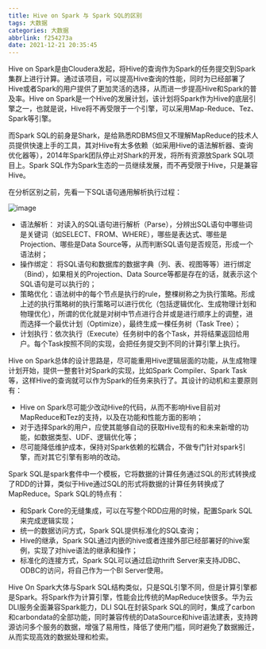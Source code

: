 ```yaml
---
title: Hive on Spark 与 Spark SQL的区别
tags: 大数据
categories: 大数据
abbrlink: f254273a
date: 2021-12-21 20:35:45
---
```


Hive on Spark是由Cloudera发起，将Hive的查询作为Spark的任务提交到Spark集群上进行计算。通过该项目，可以提高Hive查询的性能，同时为已经部署了Hive或者Spark的用户提供了更加灵活的选择，从而进一步提高Hive和Spark的普及率。Hive on Spark是一个Hive的发展计划，该计划将Spark作为Hive的底层引擎之一，也就是说，Hive将不再受限于一个引擎，可以采用Map-Reduce、Tez、Spark等引擎。

而Spark SQL的前身是Shark，是给熟悉RDBMS但又不理解MapReduce的技术人员提供快速上手的工具，其对Hive有太多依赖（如采用Hive的语法解析器、查询优化器等），2014年Spark团队停止对Shark的开发，将所有资源放Spark SQL项目上。Spark SQL作为Spark生态的一员继续发展，而不再受限于Hive，只是兼容Hive。

在分析区别之前，先看一下SQL语句通用解析执行过程：

![image](hive_001.png)

* 语法解析： 对读入的SQL语句进行解析（Parse），分辨出SQL语句中哪些词是关键词（如SELECT、FROM、WHERE），哪些是表达式、哪些是Projection、哪些是Data Source等，从而判断SQL语句是否规范，形成一个语法树； 
* 操作绑定： 将SQL语句和数据库的数据字典（列、表、视图等等）进行绑定（Bind），如果相关的Projection、Data Source等都是存在的话，就表示这个SQL语句是可以执行的；
* 策略优化：语法树中的每个节点是执行的rule，整棵树称之为执行策略。形成上述的执行策略树的执行策略可以进行优化（包括逻辑优化、生成物理计划和物理优化），所谓的优化就是对树中节点进行合并或是进行顺序上的调整，进而选择一个最优计划（Optimize），最终生成一棵任务树（Task Tree）；
* 计划执行：依次执行（Execute）任务树中的各个Task，并将结果返回给用户。每个Task按照不同的实现，会把任务提交到不同的计算引擎上执行。

Hive on Spark总体的设计思路是，尽可能重用Hive逻辑层面的功能，从生成物理计划开始，提供一整套针对Spark的实现，比如Spark Compiler、Spark Task等，这样Hive的查询就可以作为Spark的任务来执行了。其设计的动机和主要原则有：

* Hive on Spark尽可能少改动Hive的代码，从而不影响Hive目前对MapReduce和Tez的支持，以及在功能和性能方面的影响；
* 对于选择Spark的用户，应使其能够自动的获取Hive现有的和未来新增的功能，如数据类型、UDF、逻辑优化等；
* 尽可能降低维护成本，保持对Spark依赖的松耦合，不做专门针对spark引擎，而对其它引擎有影响的改动。

Spark SQL是spark套件中一个模板，它将数据的计算任务通过SQL的形式转换成了RDD的计算，类似于Hive通过SQL的形式将数据的计算任务转换成了MapReduce。Spark SQL的特点有：

* 和Spark Core的无缝集成，可以在写整个RDD应用的时候，配置Spark SQL来完成逻辑实现；
* 统一的数据访问方式，Spark SQL提供标准化的SQL查询；
* Hive的继承，Spark SQL通过内嵌的hive或者连接外部已经部署好的hive案例，实现了对hive语法的继承和操作；
* 标准化的连接方式，Spark SQL可以通过启动thrift Server来支持JDBC、ODBC的访问，将自己作为一个BI Server使用。

Hive On Spark大体与Spark SQL结构类似，只是SQL引擎不同，但是计算引擎都是Spark。将Spark作为计算引擎，性能会比传统的MapReduce快很多。华为云DLI服务全面兼容Spark能力，DLI SQL在封装Spark SQL的同时，集成了carbon和carbondata的全部功能，同时兼容传统的DataSource和hive语法建表，支持跨源访问多个服务的数据，增强了易用性，降低了使用门槛，同时避免了数据搬迁，从而实现高效的数据处理和检索。
